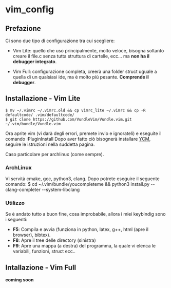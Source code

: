 # vim_config

## Prefazione
Ci sono due tipo di configurazione tra cui scegliere:
* Vim Lite: quello che uso principalmente, molto veloce, bisogna soltanto creare il file.c senza tutta struttura di cartelle, ecc... ma **non ha il debugger integrato**.

* Vim Full: configurazione completa, creerà una folder struct uguale a quella di un qualsiasi ide, ma è molto più pesante. **Comprende il debugger**.

## Installazione - Vim Lite

    $ mv ~/.vimrc ~/.vimrc.old && cp vimrc_lite ~/.vimrc && cp -R defaultcode/ .vim/defaultcode/
    $ git clone https://github.com/VundleVim/Vundle.vim.git ~/.vim/bundle/Vundle.vim
 
Ora aprite vim (vi darà degli errori, premete invio e ignorateli) e eseguite il comando :PluginInstall
Dopo aver fatto ciò bisognerà installare [YCM](https://github.com/ycm-core/YouCompleteMe#linux-64-bit), seguire le istruzioni nella suddetta pagina.

Caso particolare per archlinux (come sempre).
### ArchLinux

Vi servità cmake, gcc, python3, clang. Dopo potrete eseguire il seguente comando:
    $ cd ~/.vim/bundle/youcompleteme && python3 install.py --clang-completer --system-libclang


### Utilizzo

Se è andato tutto a buon fine, cosa improbabile, allora i miei keybindig sono i seguenti:
* **F5**: Compila e avvia (funziona in python, latex, g++, html (apre il browser), bibtex).
* **F8**: Apre il tree delle directory (sinistra)
* **F9**: Apre una mappa (a destra) del programma, la quale vi elenca le variabili, funzioni, struct ecc..


## Intallazione - Vim Full
**coming soon**



